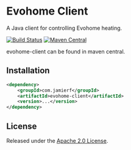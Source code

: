 Evohome Client
========

A Java client for controlling Evohome heating.

[![Build Status](https://api.travis-ci.org/reines/evohome-client.png)](https://travis-ci.org/reines/evohome-client)
[![Maven Central](https://maven-badges.herokuapp.com/maven-central/com.jamierf/evohome-client/badge.png)](https://maven-badges.herokuapp.com/maven-central/com.jamierf/evohome-client)

evohome-client can be found in maven central.

## Installation

```xml
<dependency>
    <groupId>com.jamierf</groupId>
    <artifactId>evohome-client</artifactId>
    <version>...</version>
</dependency>
```

## License

Released under the [Apache 2.0 License](LICENSE).
